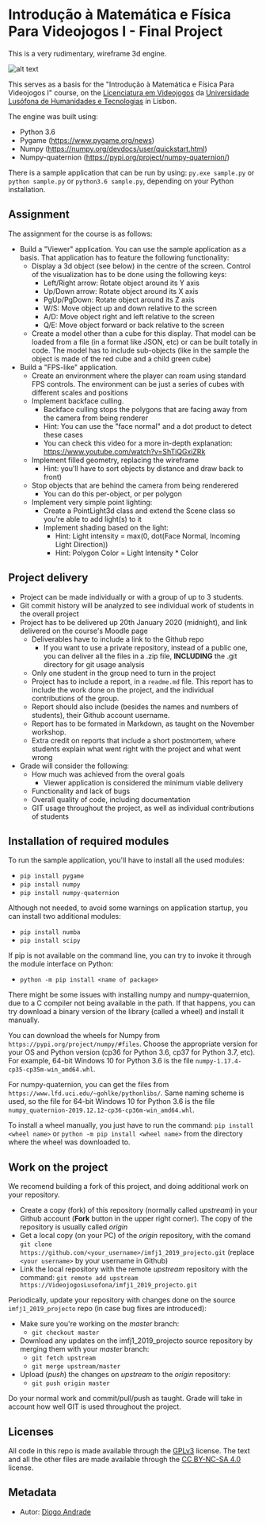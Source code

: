 # Introdução à Matemática e Física Para Videojogos I - Final Project

This is a very rudimentary, wireframe 3d engine.

![alt text](https://github.com/VideojogosLusofona/imfj1_2019_projecto/raw/master/screenshots/title.png "Sample application")

This serves as a basis for the "Introdução à Matemática e Física Para Videojogos I" course, on the [Licenciatura em Videojogos][lv] da
[Universidade Lusófona de Humanidades e Tecnologias][ULHT] in Lisbon.

The engine was built using:
* Python 3.6
* Pygame (https://www.pygame.org/news)
* Numpy (https://numpy.org/devdocs/user/quickstart.html)
* Numpy-quaternion (https://pypi.org/project/numpy-quaternion/)

There is a sample application that can be run by using:
`py.exe sample.py` or `python sample.py` or `python3.6 sample.py`, depending on your Python installation.

## Assignment

The assignment for the course is as follows:
* Build a "Viewer" application. You can use the sample application as a basis. That application has to feature the following functionality:
  - Display a 3d object (see below) in the centre of the screen. Control of the visualization has to be done using the following keys:
    - Left/Right arrow: Rotate object around its Y axis
    - Up/Down arrow: Rotate object around its X axis
    - PgUp/PgDown: Rotate object around its Z axis
    - W/S: Move object up and down relative to the screen
    - A/D: Move object right and left relative to the screen
    - Q/E: Move object forward or back relative to the screen
  - Create a model other than a cube for this display. That model can be loaded from a file (in a format like JSON, etc) or can be built totally   in code. The model has to include sub-objects (like in the sample the object is made of the red cube and a child green cube)
* Build a "FPS-like" application.
  - Create an environment where the player can roam using standard FPS controls. The environment can be just a series of cubes with different scales and positions
  - Implement backface culling.
    - Backface culling stops the polygons that are facing away from the camera from being renderer
    - Hint: You can use the "face normal" and a dot product to detect these cases
    - You can check this video for a more in-depth explanation: https://www.youtube.com/watch?v=ShTiQGxiZRk
  - Implement filled geometry, replacing the wireframe
    - Hint: you'll have to sort objects by distance and draw back to front)
  - Stop objects that are behind the camera from being renderered
    - You can do this per-object, or per polygon
  - Implement very simple point lighting:
    - Create a PointLight3d class and extend the Scene class so you're able to add light(s) to it
    - Implement shading based on the light:
      - Hint: Light intensity = max(0, dot(Face Normal, Incoming Light Direction))
      - Hint: Polygon Color = Light Intensity * Color
      
## Project delivery

* Project can be made individually or with a group of up to 3 students.
* Git commit history will be analyzed to see individual work of students in the overall project
* Project has to be delivered up 20th January 2020 (midnight), and link delivered on the course's Moodle page
  - Deliverables have to include a link to the Github repo
    - If you want to use a private repository, instead of a public one, you can deliver all the files in a .zip file, __**INCLUDING**__ the .git directory for git usage analysis 
  - Only one student in the group need to turn in the project
  - Project has to include a report, in a `readme.md` file. This report has to include the work done on the project, and the individual contributions of the group.
  - Report should also include (besides the names and numbers of students), their Github account username.
  - Report has to be formated in Markdown, as taught on the November workshop.
  - Extra credit on reports that include a short postmortem, where students explain what went right with the project and what went wrong
* Grade will consider the following:
  - How much was achieved from the overal goals
    - Viewer application is considered the minimum viable delivery
  - Functionality and lack of bugs
  - Overall quality of code, including documentation
  - GIT usage throughout the project, as well as individual contributions of students

## Installation of required modules

To run the sample application, you'll have to install all the used modules:

* `pip install pygame`
* `pip install numpy`
* `pip install numpy-quaternion`

Although not needed, to avoid some warnings on application startup, you can install two additional modules:

* `pip install numba`
* `pip install scipy`

If pip is not available on the command line, you can try to invoke it through the module interface on Python:

* `python -m pip install <name of package>`

There might be some issues with installing numpy and numpy-quaternion, due to a C compiler not being available in the path.
If that happens, you can try download a binary version of the library (called a wheel) and install it manually.

You can download the wheels for Numpy from `https://pypi.org/project/numpy/#files`. Choose the appropriate version for your OS and Python version (cp36 for Python 3.6, cp37 for Python 3.7, etc). For example, 64-bit Windows 10 for Python 3.6 is the file `numpy-1.17.4-cp35-cp35m-win_amd64.whl`.

For numpy-quaternion, you can get the files from `https://www.lfd.uci.edu/~gohlke/pythonlibs/`. Same naming scheme is used, so the file for 64-bit Windows 10 for Python 3.6 is the file `numpy_quaternion‑2019.12.12‑cp36‑cp36m‑win_amd64.whl`.

To install a wheel manually, you just have to run the command: `pip install <wheel name>` or `python -m pip install <wheel name>` from the directory where the wheel was downloaded to.

## Work on the project

We recomend building a fork of this project, and doing additional work on your repository. 

* Create a copy (fork) of this repository (normally called _upstream_) in your Github account (**Fork** button in the upper right corner). The copy of the repository is usually called _origin_
* Get a local copy (on your PC) of the _origin_ repository, with the comand `git clone https://github.com/<your_username>/imfj1_2019_projecto.git` (replace `<your username>` by your username in Github)
* Link the local repository with the remote _upstream_ repository with the command: `git remote add upstream https://VideojogosLusofona/imfj1_2019_projecto.git`

Periodically, update your repository with changes done on the source `imfj1_2019_projecto` repo (in case bug fixes are introduced):

* Make sure you're working on the _master_ branch:
  - `git checkout master`
* Download any updates on the imfj1_2019_projecto source repository by merging them with your _master_ branch:
  - `git fetch upstream`
  - `git merge upstream/master`
* Upload (_push_) the changes on _upstream_ to the _origin_ repository:
  - `git push origin master`

Do your normal work and commit/pull/push as taught. Grade will take in account how well GIT is used throughout the project.

## Licenses

All code in this repo is made available through the [GPLv3] license.
The text and all the other files are made available through the 
[CC BY-NC-SA 4.0] license.

## Metadata

* Autor: [Diogo Andrade][]

[Diogo Andrade]:https://github.com/DiogoDeAndrade
[GPLv3]:https://www.gnu.org/licenses/gpl-3.0.en.html
[CC BY-NC-SA 4.0]:https://creativecommons.org/licenses/by-nc-sa/4.0/
[Bfxr]:https://www.bfxr.net/
[ULHT]:https://www.ulusofona.pt/
[lv]:https://www.ulusofona.pt/licenciatura/videojogos
